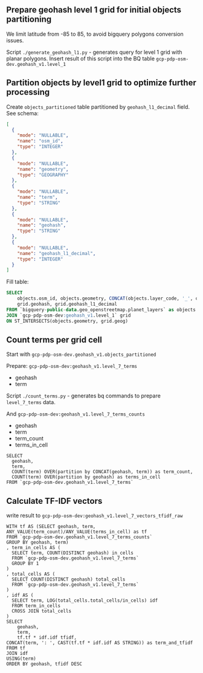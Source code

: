 ## Prepare geohash level 1 grid for initial objects partitioning

We limit latitude from -85 to 85, to avoid bigquery polygons conversion issues.

Script `./generate_geohash_l1.py` - generates query for level 1 grid with planar polygons.
Insert result of this script into the BQ table `gcp-pdp-osm-dev.geohash_v1.level_1`


## Partition objects by level1 grid to optimize further processing  

Create `objects_partitioned` table partitioned by `geohash_l1_decimal` field. See schema:
```json
[
  {
    "mode": "NULLABLE",
    "name": "osm_id",
    "type": "INTEGER"
  },
  {
    "mode": "NULLABLE",
    "name": "geometry",
    "type": "GEOGRAPHY"
  },
  {
    "mode": "NULLABLE",
    "name": "term",
    "type": "STRING"
  },
  {
    "mode": "NULLABLE",
    "name": "geohash",
    "type": "STRING"
  },
  {
    "mode": "NULLABLE",
    "name": "geohash_l1_decimal",
    "type": "INTEGER"
  }
]
```

Fill table:
```sql
SELECT 
    objects.osm_id, objects.geometry, CONCAT(objects.layer_code, '_', objects.layer_class, "_", objects.layer_name) as term,
    grid.geohash, grid.geohash_l1_decimal
FROM `bigquery-public-data.geo_openstreetmap.planet_layers` as objects
JOIN `gcp-pdp-osm-dev:geohash_v1.level_1` grid
ON ST_INTERSECTS(objects.geometry, grid.geog)
```

## Count terms per grid cell

Start with
`gcp-pdp-osm-dev.geohash_v1.objects_partitioned`

Prepare:
`gcp-pdp-osm-dev:geohash_v1.level_7_terms`
- geohash
- term

Script `./count_terms.py` - generates bq commands to prepare `level_7_terms` data.

And
`gcp-pdp-osm-dev:geohash_v1.level_7_terms_counts`
- geohash
- term
- term_count
- terms_in_cell

```
SELECT
  geohash,
  term,
  COUNT(term) OVER(partition by CONCAT(geohash, term)) as term_count,
  COUNT(term) OVER(partition by geohash) as terms_in_cell
FROM `gcp-pdp-osm-dev.geohash_v1.level_7_terms`
```


## Calculate TF-IDF vectors 

write result to `gcp-pdp-osm-dev:geohash_v1.level_7_vectors_tfidf_raw`

```
WITH tf AS (SELECT geohash, term, ANY_VALUE(term_count)/ANY_VALUE(terms_in_cell) as tf
FROM `gcp-pdp-osm-dev.geohash_v1.level_7_terms_counts`
GROUP BY geohash, term)
, term_in_cells AS (
  SELECT term, COUNT(DISTINCT geohash) in_cells
  FROM `gcp-pdp-osm-dev.geohash_v1.level_7_terms`
  GROUP BY 1
)
, total_cells AS (
  SELECT COUNT(DISTINCT geohash) total_cells
  FROM `gcp-pdp-osm-dev.geohash_v1.level_7_terms`
)
, idf AS (
  SELECT term, LOG(total_cells.total_cells/in_cells) idf
  FROM term_in_cells
  CROSS JOIN total_cells
)
SELECT
    geohash,
    term,
    tf.tf * idf.idf tfidf,
CONCAT(term, ': ', CAST(tf.tf * idf.idf AS STRING)) as term_and_tfidf
FROM tf
JOIN idf
USING(term)
ORDER BY geohash, tfidf DESC
```
